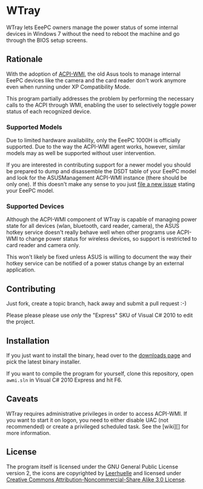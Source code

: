 WTray
=====

WTray lets EeePC owners manage the power status of some internal devices
in Windows 7 without the need to reboot the machine and go through the
BIOS setup screens.


Rationale
---------

With the adoption of [ACPI-WMI][], the old Asus tools to manage internal
EeePC devices like the camera and the card reader don't work anymore even
when running under XP Compatibility Mode.

This program partially addresses the problem by performing the necessary
calls to the ACPI through WMI, enabling the user to selectively toggle power
status of each recognized device.

### Supported Models

Due to limited hardware availability, only the EeePC 1000H is officially
supported. Due to the way the ACPI-WMI agent works, however, similar models
may as well be supported without user intervention.

If you are interested in contributing support for a newer model you should be
prepared to dump and disassemble the DSDT table of your EeePC model and look
for the ASUSManagement ACPI-WMI instance (there should be only one). If this
doesn't make any sense to you just [file a new issue][issue] stating your
EeePC model.

### Supported Devices

Although the ACPI-WMI component of WTray is capable of managing power state
for all devices (wlan, bluetooth, card reader, camera), the ASUS hotkey
service doesn't really behave well when other programs use ACPI-WMI to change
power status for wireless devices, so support is restricted to card reader and
camera only.

This won't likely be fixed unless ASUS is willing to document the way their
hotkey service can be notified of a power status change by an external
application.


Contributing
------------

Just fork, create a topic branch, hack away and submit a pull request :-)

Please please please use _only_ the "Express" SKU of Visual C# 2010 to edit
the project.


Installation
------------

If you just want to install the binary, head over to the [downloads
page][downloads]
and pick the latest binary installer.

If you want to compile the program for yourself, clone this repository, open
`awmi.sln` in Visual C# 2010 Express and hit F6.


Caveats
-------

WTray requires administrative privileges in order to access ACPI-WMI. If you
want to start it on logon, you need to either disable UAC (not recommended) or
create a privileged scheduled task. See the [wiki][] for more information.


License
-------

The program itself is licensed under the GNU General Public License version 2,
the icons are copyrighted by [Leerhuelle](http://leerhuelle.deviantart.com/)
and licensed under [Creative Commons Attribution-Noncommercial-Share Alike 3.0
License](http://creativecommons.org/licenses/by-nc-sa/3.0/).


[ACPI-WMI]: http://msdn.microsoft.com/en-us/windows/hardware/gg463463
[issue]: https://github.com/rfc1459/wtray/issues/new
[downloads]: https://github.com/rfc1459/wtray/downloads

